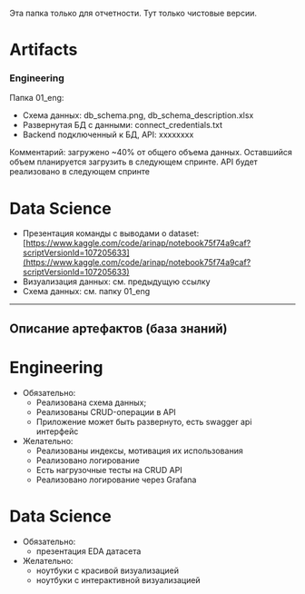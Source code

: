 Эта папка только для отчетности. Тут только чистовые версии.

# Artifacts

### Engineering

Папка 01_eng:
* Схема данных: db_schema.png, db_schema_description.xlsx
* Развернутая БД с данными: connect_credentials.txt
* Backend подключенный к БД, API: xxxxxxxx

Комментарий: загружено ~40% от общего объема данных. Оставшийся объем планируется загрузить в следующем спринте. API будет реализовано в следующем спринте

# Data Science

* Презентация команды с выводами о dataset: [https://www.kaggle.com/code/arinap/notebook75f74a9caf?scriptVersionId=107205633](https://www.kaggle.com/code/arinap/notebook75f74a9caf?scriptVersionId=107205633)
* Визуализация данных: см. предыдущую ссылку
* Схема данных: см. папку 01_eng

- - -
## Описание артефактов (база знаний)

# Engineering
* Обязательно: 
    * Реализована схема данных; 
    * Реализованы CRUD-операции в API
    * Приложение может быть развернуто, есть swagger api интерфейс
* Желательно:
    * Реализованы индексы, мотивация их использования
    * Реализовано логирование
    * Есть нагрузочные тесты на CRUD API
    * Реализовано логирование через Grafana

# Data Science
* Обязательно:
    * презентация EDA датасета
* Желательно:
    * ноутбуки с красивой визуализацией
    * ноутбуки с интерактивной визуализацией


